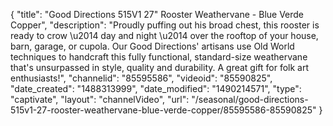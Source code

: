 {
    "title": "Good Directions 515V1 27\" Rooster Weathervane - Blue Verde Copper",
    "description": "Proudly puffing out his broad chest, this rooster is ready to crow \u2014 day and night \u2014 over the rooftop of your house, barn, garage, or cupola. Our Good Directions' artisans use Old World techniques to handcraft this fully functional, standard-size weathervane that's unsurpassed in style, quality and durability. A great gift for folk art enthusiasts!",
    "channelid": "85595586",
    "videoid": "85590825",
    "date_created": "1488313999",
    "date_modified": "1490214571",
    "type": "captivate",
    "layout": "channelVideo",
    "url": "\/seasonal\/good-directions-515v1-27-rooster-weathervane-blue-verde-copper\/85595586-85590825"
}